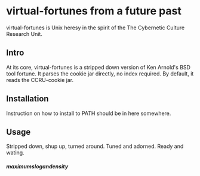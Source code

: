 # virtual-fortunes from a future past
virtual-fortunes is Unix heresy in the spirit of the The Cybernetic Culture Research Unit.

## Intro

At its core, virtual-fortunes is a stripped down version of Ken Arnold's BSD tool fortune. It parses the cookie jar directly, no index required. By default, it reads the CCRU-cookie jar.

## Installation

Instruction on how to install to PATH should be in here somewhere.

## Usage

Stripped down, shup up, turned around. Tuned and adorned. Ready and wating.

##### maximumslogandensity
